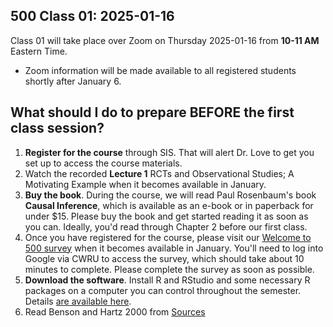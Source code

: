 ## 500 Class 01: 2025-01-16

Class 01 will take place over Zoom on Thursday 2025-01-16 from **10-11 AM** Eastern Time. 
- Zoom information will be made available to all registered students shortly after January 6.

## What should I do to prepare BEFORE the first class session?

1. **Register for the course** through SIS. That will alert Dr. Love to get you set up to access the course materials.
2. Watch the recorded **Lecture 1** RCTs and Observational Studies; A Motivating Example when it becomes available in January.
3. **Buy the book**. During the course, we will read Paul Rosenbaum's book **Causal Inference**, which is available as an e-book or in paperback for under $15. Please buy the book and get started reading it as soon as you can. Ideally, you'd read through Chapter 2 before our first class.
4. Once you have registered for the course, please visit our [Welcome to 500 survey](https://bit.ly/500-welcome-2025) when it becomes available in January. You'll need to log into Google via CWRU to access the survey, which should take about 10 minutes to complete. Please complete the survey as soon as possible.
5. **Download the software**. Install R and RStudio and some necessary R packages on a computer you can control throughout the semester. Details [are available here](https://thomaselove.github.io/500-2025/software.html).
6. Read Benson and Hartz 2000 from [Sources](https://github.com/THOMASELOVE/500-sources)

